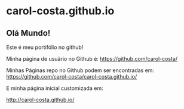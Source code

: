 # carol-costa.github.io

## Olá Mundo!

Este é meu portifólio no github!

Minha página de usuário no Github é: 
https://github.com/carol-costa/

Minhas Páginas repo no Github podem ser encontradas em:  
https://github.com/carol-costa/carol-costa.github.io/

E minha página inicial customizada em:

http://carol-costa.github.io/
